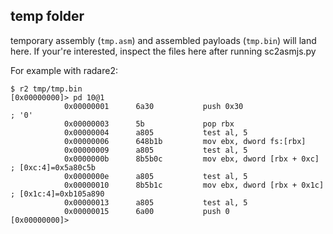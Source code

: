## temp folder
temporary assembly (`tmp.asm`) and assembled payloads (`tmp.bin`) will land
here.  If your're interested, inspect the files here after running sc2asmjs.py

For example with radare2:
```
$ r2 tmp/tmp.bin
[0x00000000]> pd 10@1
            0x00000001      6a30           push 0x30                   ; '0'
            0x00000003      5b             pop rbx
            0x00000004      a805           test al, 5
            0x00000006      648b1b         mov ebx, dword fs:[rbx]
            0x00000009      a805           test al, 5
            0x0000000b      8b5b0c         mov ebx, dword [rbx + 0xc]  ; [0xc:4]=0x5a80c5b
            0x0000000e      a805           test al, 5
            0x00000010      8b5b1c         mov ebx, dword [rbx + 0x1c] ; [0x1c:4]=0xb105a890
            0x00000013      a805           test al, 5
            0x00000015      6a00           push 0
[0x00000000]> 
```
